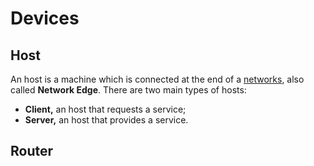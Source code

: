 # Devices

## Host

An host is a machine which is connected at the end of a [networks](/Systems%20and%20Networking/Unit%202/Networks.md), also called **Network Edge**. There are two main types of hosts:
- **Client,** an host that requests a service;
- **Server,** an host that provides a service.

## Router
